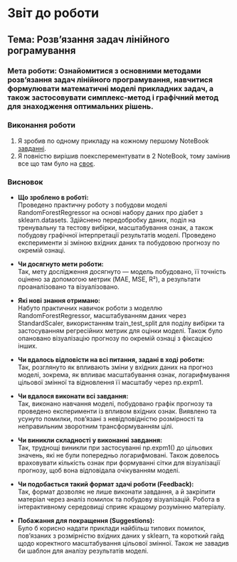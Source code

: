 # Звіт до роботи

## Тема: Розвʼязання задач лінійного рограмування

### Мета роботи:  Ознайомитися з основними методами розв’язання задач лінійного програмування, навчитися формулювати математичні моделі прикладних задач, а також застосовувати симплекс-метод і графічний метод для знаходження оптимальних рішень.

### Виконання роботи
 1. Я зробив по одному прикладу на кожному першому NoteBook [завданні](/Lab_2_Math/1_linear_programming).
 1. Я повністю вирішив поексперементувати в 2 NoteBook, тому замінив все що там було на [своє](/Lab_2_Math/2_sklearn.ipynb).

### Висновок

- **Що зроблено в роботі:**  
  Проведено практичну роботу з побудови моделі RandomForestRegressor на основі набору даних про діабет з sklearn.datasets. Здійснено передобробку даних, поділ на тренувальну та тестову вибірки, масштабування ознак, а також побудову графічної інтерпретації результатів моделі. Проведено експерименти зі зміною вхідних даних та побудовою прогнозу по окремій ознаці.

- **Чи досягнуто мети роботи:**  
  Так, мету дослідження досягнуто — модель побудовано, її точність оцінено за допомогою метрик (MAE, MSE, R²), а результати проаналізовано та візуалізовано.

- **Які нові знання отримано:**  
  Набуто практичних навичок роботи з моделлю RandomForestRegressor, масштабуванням даних через StandardScaler, використанням train_test_split для поділу вибірки та застосуванням регресійних метрик для оцінки моделі. Також було опановано візуалізацію прогнозу по окремій ознаці з фіксацією інших.

- **Чи вдалось відповісти на всі питання, задані в ході роботи:**  
  Так, розглянуто як впливають зміни у вхідних даних на прогноз моделі, зокрема, як впливає масштабування ознак, логарифмування цільової змінної та відновлення її масштабу через np.expm1.

- **Чи вдалося виконати всі завдання:**  
  Так, виконано навчання моделі, побудовано графік прогнозу та проведено експерименти із впливом вхідних ознак. Виявлено та усунуто помилки, пов’язані з невідповідністю розмірності та неправильним зворотним трансформуванням цілі.

- **Чи виникли складності у виконанні завдання:**  
  Так, труднощі виникли при застосуванні np.expm1() до цільових значень, які не були попередньо логарифмовані. Також довелось враховувати кількість ознак при формуванні сітки для візуалізації прогнозу, щоб вона відповідала очікуванням моделі.

- **Чи подобається такий формат здачі роботи (Feedback):**  
  Так, формат дозволяє не лише виконати завдання, а й закріпити матеріал через аналіз помилок та побудову візуалізацій. Робота в інтерактивному середовищі сприяє кращому розумінню матеріалу.
  
- **Побажання для покращення (Suggestions):**  
  Було б корисно надати приклади найбільш типових помилок, пов’язаних з розмірністю вхідних даних у sklearn, та короткий гайд щодо коректного масштабування цільової змінної. Також не завадив би шаблон для аналізу результатів моделі.
